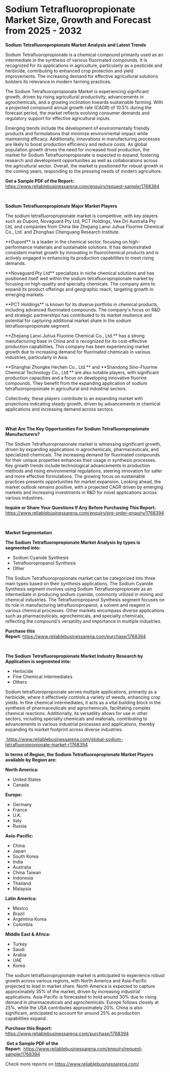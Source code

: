 <p><h1>Sodium Tetrafluoropropionate Market Size, Growth and Forecast from 2025 - 2032</h1></p><p><strong>Sodium Tetrafluoropropionate Market Analysis and Latest Trends</strong></p>
<p><p>Sodium Tetrafluoropropionate is a chemical compound primarily used as an intermediate in the synthesis of various fluorinated compounds. It is recognized for its applications in agriculture, particularly as a pesticide and herbicide, contributing to enhanced crop protection and yield improvements. The increasing demand for effective agricultural solutions bolsters its relevance in modern farming practices.</p><p>The Sodium Tetrafluoropropionate Market is experiencing significant growth, driven by rising agricultural productivity, advancements in agrochemicals, and a growing inclination towards sustainable farming. With a projected compound annual growth rate (CAGR) of 10.5% during the forecast period, the market reflects evolving consumer demands and regulatory support for effective agricultural inputs.</p><p>Emerging trends include the development of environmentally friendly products and formulations that minimize environmental impact while maintaining efficacy. Additionally, innovations in manufacturing processes are likely to boost production efficiency and reduce costs. As global population growth drives the need for increased food production, the market for Sodium Tetrafluoropropionate is expected to expand, fostering research and development opportunities as well as collaborations across the agricultural sector. Overall, the market is positioned for robust growth in the coming years, responding to the pressing needs of modern agriculture.</p></p>
<p><strong>Get a Sample PDF of the Report:&nbsp;</strong> <a href="https://www.reliablebusinessarena.com/enquiry/request-sample/1768394?utm_campaign=2111&utm_medium=2&utm_source=Github&utm_content=ia&utm_term=02022025&utm_id=sodium-tetrafluoropropionate">https://www.reliablebusinessarena.com/enquiry/request-sample/1768394</a></p>
<p>&nbsp;</p>
<p><strong>Sodium Tetrafluoropropionate Major Market Players</strong></p>
<p><p>The sodium tetrafluoropropionate market is competitive, with key players such as Dupont, Novaguard Pty Ltd, PCT Holdings, Vee Dri Australia Pty Ltd, and companies from China like Zhejiang Lanxi Juhua Fluorine Chemical Co., Ltd. and Zhonghao Chenguang Research Institute.</p><p>**Dupont** is a leader in the chemical sector, focusing on high-performance materials and sustainable solutions. It has demonstrated consistent market growth by innovating in fluorochemical products and is actively engaged in enhancing its production capabilities to meet rising demands. </p><p>**Novaguard Pty Ltd** specializes in niche chemical solutions and has positioned itself well within the sodium tetrafluoropropionate market by focusing on high-quality and specialty chemicals. The company aims to expand its product offerings and geographic reach, targeting growth in emerging markets.</p><p>**PCT Holdings** is known for its diverse portfolio in chemical products, including advanced fluorinated compounds. The company's focus on R&D and strategic partnerships has contributed to its market resilience and potential for capturing additional market share in the sodium tetrafluoropropionate segment.</p><p>**Zhejiang Lanxi Juhua Fluorine Chemical Co., Ltd.** has a strong manufacturing base in China and is recognized for its cost-effective production capabilities. This company has been experiencing market growth due to increasing demand for fluorinated chemicals in various industries, particularly in Asia.</p><p>**Shanghai Zhongke Hechen Co., Ltd.** and **Shandong Sino-Fluorine Chemical Technology Co., Ltd.** are also notable players, with significant production capacities and a focus on developing innovative fluorine compounds. They benefit from the expanding application of sodium tetrafluoropropionate in agricultural and industrial sectors.</p><p>Collectively, these players contribute to an expanding market with projections indicating steady growth, driven by advancements in chemical applications and increasing demand across sectors.</p></p>
<p>&nbsp;</p>
<p><strong>What Are The Key Opportunities For Sodium Tetrafluoropropionate Manufacturers?</strong></p>
<p><p>The Sodium Tetrafluoropropionate market is witnessing significant growth, driven by expanding applications in agrochemicals, pharmaceuticals, and specialized chemicals. The increasing demand for fluorinated compounds for their unique properties enhances their usage in synthesis processes. Key growth trends include technological advancements in production methods and rising environmental regulations, steering innovation for safer and more effective formulations. The growing focus on sustainable practices presents opportunities for market expansion. Looking ahead, the market outlook remains positive, with a projected CAGR driven by emerging markets and increasing investments in R&D for novel applications across various industries.</p></p>
<p><strong>Inquire or Share Your Questions If Any Before Purchasing This Report:</strong> <a href="https://www.reliablebusinessarena.com/enquiry/pre-order-enquiry/1768394?utm_campaign=2111&utm_medium=2&utm_source=Github&utm_content=ia&utm_term=02022025&utm_id=sodium-tetrafluoropropionate">https://www.reliablebusinessarena.com/enquiry/pre-order-enquiry/1768394</a></p>
<p>&nbsp;</p>
<p><strong>Market Segmentation</strong></p>
<p><strong>The Sodium Tetrafluoropropionate Market Analysis by types is segmented into:</strong></p>
<p><ul><li>Sodium Cyanide Synthesis</li><li>Tetrafluoropropanol Synthesis</li><li>Other</li></ul></p>
<p><p>The Sodium Tetrafluoropropionate market can be categorized into three main types based on their synthesis applications. The Sodium Cyanide Synthesis segment involves using Sodium Tetrafluoropropionate as an intermediate in producing sodium cyanide, commonly utilized in mining and chemical industries. The Tetrafluoropropanol Synthesis segment focuses on its role in manufacturing tetrafluoropropanol, a solvent and reagent in various chemical processes. Other markets encompass diverse applications such as pharmaceuticals, agrochemicals, and specialty chemicals, reflecting the compound's versatility and importance in multiple industries.</p></p>
<p><strong>Purchase this Report:&nbsp;</strong><a href="https://www.reliablebusinessarena.com/purchase/1768394?utm_campaign=2111&utm_medium=2&utm_source=Github&utm_content=ia&utm_term=02022025&utm_id=sodium-tetrafluoropropionate">https://www.reliablebusinessarena.com/purchase/1768394</a></p>
<p>&nbsp;</p>
<p><strong>The Sodium Tetrafluoropropionate Market Industry Research by Application is segmented into:</strong></p>
<p><ul><li>Herbicide</li><li>Fine Chemical Intermediates</li><li>Others</li></ul></p>
<p><p>Sodium tetrafluoropropionate serves multiple applications, primarily as a herbicide, where it effectively controls a variety of weeds, enhancing crop yields. In fine chemical intermediates, it acts as a vital building block in the synthesis of pharmaceuticals and agrochemicals, facilitating complex chemical reactions. Additionally, its versatility allows for use in other sectors, including specialty chemicals and materials, contributing to advancements in various industrial processes and applications, thereby expanding its market footprint across diverse industries.</p></p>
<p><a href="https://www.reliablebusinessarena.com/global-sodium-tetrafluoropropionate-market-r1768394?utm_campaign=2111&utm_medium=2&utm_source=Github&utm_content=ia&utm_term=02022025&utm_id=sodium-tetrafluoropropionate">&nbsp;https://www.reliablebusinessarena.com/global-sodium-tetrafluoropropionate-market-r1768394</a></p>
<p><strong>In terms of Region, the Sodium Tetrafluoropropionate Market Players available by Region are:</strong></p>
<p>
    <p> <strong> North America: </strong>
        <ul>
            <li>United States</li>
            <li>Canada</li>
        </ul>
        </p> 
    <p> <strong> Europe: </strong>
        <ul>
            <li>Germany</li>
            <li>France</li>
            <li>U.K.</li>
            <li>Italy</li>
            <li>Russia</li>
        </ul>
        </p> 
    <p> <strong> Asia-Pacific: </strong>
        <ul>
            <li>China</li>
            <li>Japan</li>
            <li>South Korea</li>
            <li>India</li>
            <li>Australia</li>
            <li>China Taiwan</li>
            <li>Indonesia</li>
            <li>Thailand</li>
            <li>Malaysia</li>
        </ul>
        </p> 
    <p> <strong> Latin America: </strong>
        <ul>
            <li>Mexico</li>
            <li>Brazil</li>
            <li>Argentina Korea</li>
            <li>Colombia</li>
        </ul>
        </p> 
    <p> <strong> Middle East & Africa: </strong>
        <ul>
            <li>Turkey</li>
            <li>Saudi</li>
            <li>Arabia</li>
            <li>UAE</li>
            <li>Korea</li>
        </ul>
    </p>
    </p>
<p><p>The sodium tetrafluoropropionate market is anticipated to experience robust growth across various regions, with North America and Asia-Pacific projected to lead in market share. North America is expected to capture approximately 35% of the market, driven by increasing industrial applications. Asia-Pacific is forecasted to hold around 30% due to rising demand in pharmaceuticals and agrochemicals. Europe follows closely at 25%, while the USA contributes approximately 20%. China is also significant, anticipated to account for around 25% as production capabilities expand.</p></p>
<p><strong>Purchase this Report: </strong><a href="https://www.reliablebusinessarena.com/purchase/1768394?utm_campaign=2111&utm_medium=2&utm_source=Github&utm_content=ia&utm_term=02022025&utm_id=sodium-tetrafluoropropionate">https://www.reliablebusinessarena.com/purchase/1768394</a></p>
<p>&nbsp;<strong>Get a Sample PDF of the Report:&nbsp;&nbsp;</strong><a href="https://www.reliablebusinessarena.com/enquiry/request-sample/1768394?utm_campaign=2111&utm_medium=2&utm_source=Github&utm_content=ia&utm_term=02022025&utm_id=sodium-tetrafluoropropionate">https://www.reliablebusinessarena.com/enquiry/request-sample/1768394</a></p>
<p><strong></strong></p>
<p>Check more reports on <a href="https://www.reliablebusinessarena.com/?utm_campaign=2111&utm_medium=2&utm_source=Github&utm_content=ia&utm_term=02022025&utm_id=sodium-tetrafluoropropionate">https://www.reliablebusinessarena.com/</a></p>